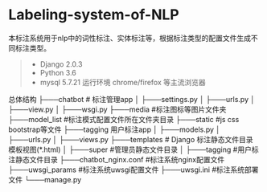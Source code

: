 # Labeling-system-of-NLP
本标注系统用于nlp中的词性标注、实体标注等，根据标注类型的配置文件生成不同标注类型。
>- Django 2.0.3
>- Python 3.6
>- mysql 5.7.21
运行环境
chrome/firefox 等主流浏览器


总体结构
├───chatbot                    # 标注管理app
│    ├───settings.py
│    ├───urls.py
│    ├───view.py 
│    ├───wsgi.py 
├───media              #标注图标等图片文件夹
├───model_list         #标注模式配置文件所在文件夹目录
├───static             #js css bootstrap等文件
├───tagging            用户标注app
│    ├───models.py
│    ├───urls.py
│    ├───views.py
├───templates               # Django 标注静态文件目录 模板视图(*.html)
│    ├───super              #管理员静态文件目录
│    ├───tagging            #用户标注静态文件目录
├───chatbot_nginx.conf               #标注系统nginx配置文件
├───uwsgi_params                     #标注系统uwsgi配置文件
├───uwsgi.ini                     #标注系统部署文件
└───manage.py 
